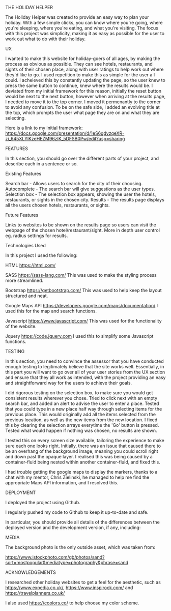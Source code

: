 THE HOLIDAY HELPER

The Holiday Helper was created to provide an easy way to plan your holiday.
With a few simple clicks, you can know where you're going, where you're sleeping, where you're eating, and what you're visiting.
The focus with this project was simplicity, making it as easy as possible for the user to work out what to do with their holiday.



UX

I wanted to make this website for holiday-goers of all ages, by making the process as obvious as possible.
They can see hotels, restaurants, and sights of their chosen place, along with user ratings to help work 
out where they'd like to go.
I used repetition to make this as simple for the user a I could. I acheieved this
by constantly updating the page, so the user knew to press the same button to continue, knew where the results
would be. I deviated from my initial framework for this reason, initially the reset button would be next to the 
next button, however when arriving at the results page, I needed to move it to the top corner. I moved it permenantly
to the corner to avoid any confusion.
To be on the safe side, I added an evolving title at the top, which prompts the user what page they are on and what they are selecting.

Here is a link to my initial framework:
https://docs.google.com/presentation/d/1eS6gdvzqeXR-zi_645XLYlKzeHEZM96zIK_5DFSB0Pw/edit?usp=sharing



FEATURES

In this section, you should go over the different parts of your project, and describe each in a sentence or so.

Existing Features

Search bar - Allows users to search for the city of their choosing.
Autocomplete - The search bar will give suggestions as the user types.
Selection box - The selection box appears, showing the user the hotels, restaurants, or sights in the chosen city.
Results - The results page displays all the users chosen hotels, restaurants, or sights.

Future Features

Links to websites to be shown on the results page so users can visit the webpage of the chosen hotel/restaurant/sight.
More in depth user control eg. radius settings for results.

Technologies Used

In this project I used the following:

HTML
https://html.com/

SASS
https://sass-lang.com/
This was used to make the styling process more streamlined.

Bootstrap
https://getbootstrap.com/
This was used to help keep the layout structured and neat.

Google Maps API
https://developers.google.com/maps/documentation/
I used this for the map and search functions.

Javascript
https://www.javascript.com/
This was used for the functionality of the website.

Jquery
https://code.jquery.com
I used this to simplify some Javascript functions.



TESTING

In this section, you need to convince the assessor that you have conducted enough testing to legitimately believe that the site works well. Essentially, in this part you will want to go over all of your user stories from the UX section and ensure that they all work as intended, with the project providing an easy and straightforward way for the users to achieve their goals.

I did rigorous testing on the selection box, to make sure you would get consistent results wherever you chose.
Tried to click next with an empty search bar, and added an alert to advise the user to enter a place.
Tested that you could type in a new place half way through selecting items for the previous place. This would originally
add all the items selected from the previous location, as well as the new items from the new location. I fixed this by
clearing the selection arrays everytime the 'Go' button is pressed.
Tested what would happen if nothing was chosen, no results are shown.

I tested this on every screen size available, tailoring the experience to make sure each one looks right. Initially,
there was an issue that caused there to be an overhang of the background image, meaning you could scroll right and down past
the opaque layer. I realised this was being caused by a container-fluid being nested within another container-fluid, and fixed this.

I had trouble getting the google maps to display the markers, thanks to a chat with my mentor, Chris Zielinski, he managed to help me
find the appropriate Maps API information, and I resolved this.



DEPLOYMENT

I deployed the project using Github.

I regularly pushed my code to Github to keep it up-to-date and safe.


In particular, you should provide all details of the differences between the deployed version and the development version, if any, including:

MEDIA

The background photo is the only outside asset, which was taken from:

https://www.istockphoto.com/gb/photos/sand?sort=mostpopular&mediatype=photography&phrase=sand

ACKNOWLEDGEMENTS

I researched other holiday websites to get a feel for the aesthetic, such as https://www.expedia.co.uk/, https://www.inspirock.com/
and https://travelplanners.co.uk/

I also used https://coolors.co/ to help choose my color scheme.